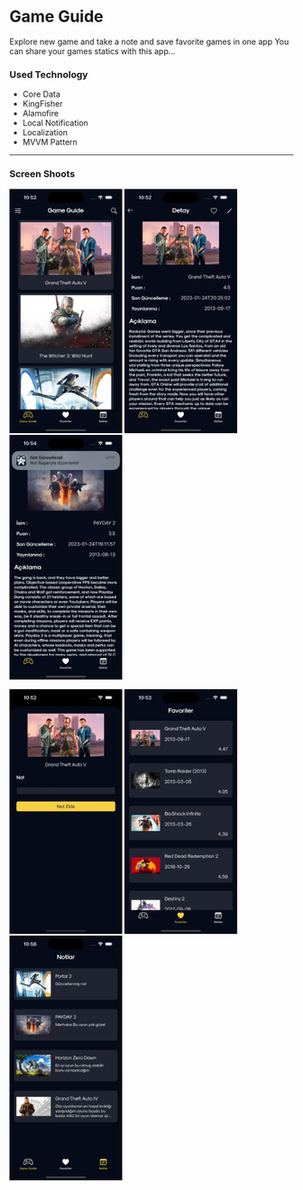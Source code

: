# Game Guide

Explore new game and take a note and save favorite games in one app
You can share your games statics with this app...

### Used Technology

* Core Data
* KingFisher
* Alamofire
* Local Notification
* Localization
* MVVM Pattern


---

### Screen Shoots


<p float="left">
  <img src="screenshoots/1.png" width="200" />
  <img src="screenshoots/2.png" width="200" /> 
  <img src="screenshoots/3.png" width="200" />
</p>

<p float="left">
  <img src="screenshoots/4.png" width="200" />
  <img src="screenshoots/5.png" width="200" /> 
  <img src="screenshoots/6.png" width="200" />
</p>
